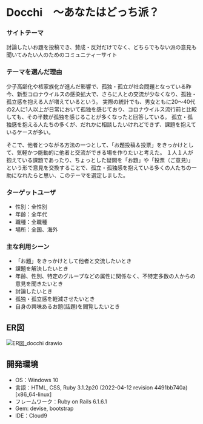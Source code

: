 # **Docchi**　～あなたはどっち派？

### サイトテーマ  
討論したいお題を投稿でき、賛成・反対だけでなく、どちらでもない派の意見も聞いてみたい人のためのコミュニティーサイト

### テーマを選んだ理由
少子高齢化や核家族化が進んだ影響で、孤独・孤立が社会問題となっている昨今、新型コロナウイルスの感染拡大で、さらに人との交流が少なくなり、孤独・孤立感を抱える人が増えているという。
実際の統計でも、男女ともに20～40代の2人に1人以上が日常において孤独を感じており、コロナウイルス流行前と比較しても、その半数が孤独を感じることが多くなったと回答している。
孤立・孤独感を抱える人たちの多くが、だれかに相談したいけれどできず、課題を抱えているケースが多い。

そこで、他者とつながる方法の一つとして、「お題投稿＆投票」をきっかけとして、気軽かつ能動的に他者と交流ができる場を作りたいと考えた。
１人１人が抱えている課題であったり、ちょっとした疑問を「お題」や「投票（ご意見)」という形で意見を交換することで、孤立・孤独感を抱えている多くの人たちの一助になれたらと思い、このテーマを選定しました。

### ターゲットユーザ
- 性別：全性別
- 年齢：全年代
- 職種：全職種
- 場所：全国、海外

### 主な利用シーン
- 「お題」をきっかけとして他者と交流したいとき
- 課題を解決したいとき
- 年齢、性別、特定のグループなどの属性に関係なく、不特定多数の人からの意見を聞きたいとき
- 討論したいとき
- 孤独・孤立感を軽減させたいとき
- 自身の興味あるお題(話題)を閲覧したいとき

## ER図
![ER図_docchi drawio](https://user-images.githubusercontent.com/106795266/182377606-50ecdd10-ff16-469d-8412-fe88f8787999.png)

  
## 開発環境  
- OS：Windows 10
- 言語：HTML, CSS, Ruby 3.1.2p20 (2022-04-12 revision 4491bb740a) [x86_64-linux]
- フレームワーク：Ruby on Rails 6.1.6.1
- Gem: devise, bootstrap
- IDE：Cloud9

